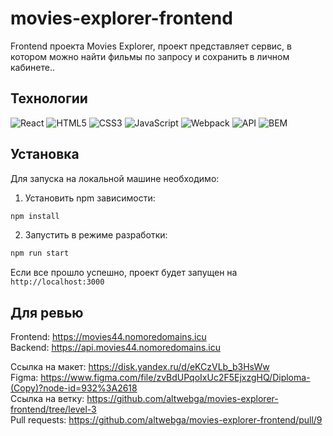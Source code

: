 # movies-explorer-frontend

Frontend проекта Movies Explorer, проект представляет сервис, в котором можно найти фильмы по запросу и сохранить в личном кабинете..

## Технологии

![React](https://img.shields.io/badge/-React-61daf8?logo=react&logoColor=black)
![HTML5](https://img.shields.io/badge/-HTML5-e34f26?logo=html5&logoColor=white)
![CSS3](https://img.shields.io/badge/-CSS3-1572b6?logo=css3&logoColor=white)
![JavaScript](https://img.shields.io/badge/-JavaScript-f7df1e?logo=javaScript&logoColor=black)
![Webpack](https://img.shields.io/badge/-Webpack-99d6f8?logo=webpack&logoColor=black)
![API](https://img.shields.io/badge/-api-yellow)
![BEM](https://img.shields.io/badge/-BEM-yellowgreen)

## Установка
Для запуска на локальной машине необходимо:</br>
1. Установить npm зависимости:</br>
```sh
npm install
```
2. Запустить в режиме разработки:</br>
```sh
npm run start
```
Если все прошло успешно, проект будет запущен на `http://localhost:3000`

## Для ревью
Frontend: https://movies44.nomoredomains.icu  
Backend: https://api.movies44.nomoredomains.icu  

Ссылка на макет: https://disk.yandex.ru/d/eKCzVLb_b3HsWw  
Figma: https://www.figma.com/file/zvBdUPqoIxUc2F5EjxzgHQ/Diploma-(Copy)?node-id=932%3A2618  
Ссылка на ветку: https://github.com/altwebga/movies-explorer-frontend/tree/level-3  
Pull requests: https://github.com/altwebga/movies-explorer-frontend/pull/9  
